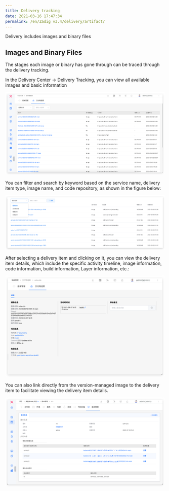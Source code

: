 ```yaml
---
title: Delivery tracking
date: 2021-03-16 17:47:34
permalink: /en/Zadig v3.4/delivery/artifact/
---
```


Delivery includes images and binary files

## Images and Binary Files

The stages each image or binary has gone through can be traced through the delivery tracking.

In the Delivery Center → Delivery Tracking, you can view all available images and basic information

<img alt="交付物追踪" title="Delivery tracking" src="../../../../_images/artifact_list_220.png">

You can filter and search by keyword based on the service name, delivery item type, image name, and code repository, as shown in the figure below:

<img alt="交付物追踪" title="Delivery tracking" src="../../../../_images/artifact_list_filter.png">

After selecting a delivery item and clicking on it, you can view the delivery item details, which include the specific activity timeline, image information, code information, build information, Layer information, etc.:

<img alt="交付物追踪" title="Delivery tracking" src="../../../../_images/artifact_detail.png">

You can also link directly from the version-managed image to the delivery item to facilitate viewing the delivery item details.

<img alt="交付物追踪" title="Delivery tracking" src="../../../../_images/version_link_artifact.png">